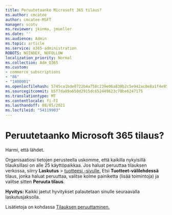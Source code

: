 ```yaml
---
title: Peruutetaanko Microsoft 365 tilaus?
ms.author: cmcatee
author: cmcatee-MSFT
manager: scotv
ms.reviewer: jkinma, jmueller
ms.date: ''
ms.audience: Admin
ms.topic: article
ms.service: o365-administration
ROBOTS: NOINDEX, NOFOLLOW
localization_priority: Normal
ms.collection: Adm_O365
ms.custom:
- commerce_subscriptions
- "86"
- "1400001"
ms.openlocfilehash: 5745ca1bde0722b4a758c239e06a838b2c5e942ac0e8a1f4e953fcccb978b41e
ms.sourcegitcommit: b5f7da89a650d2915dc652449623c78be6247175
ms.translationtype: MT
ms.contentlocale: fi-FI
ms.lasthandoff: 08/05/2021
ms.locfileid: "54119903"
---
```

# <a name="canceling-your-microsoft-365-subscription"></a>Peruutetaanko Microsoft 365 tilaus?

Harmi, että lähdet.
  
Organisaatiosi tietojen perusteella uskomme, että kaikilla nykyisillä tilauksillasi on alle 25 käyttöpaikkaa. Jos haluat peruuttaa tilauksen verkossa, siirry **Laskutus** \> [tuotteesi -sivulle.](https://go.microsoft.com/fwlink/p/?linkid=842054) Etsi **Tuotteet-välilehdessä** tilaus, jonka haluat peruuttaa, valitse kolme painiketta (lisää toimintoja) ja valitse sitten **Peruuta tilaus**.
  
**Hyvitys:** Kaikki jaetut hyvitykset palautetaan sinulle seuraavalla laskutusjaksolla.

Lisätietoja on kohdassa [Tilauksen peruuttaminen.](/microsoft-365/commerce/subscriptions/cancel-your-subscription)